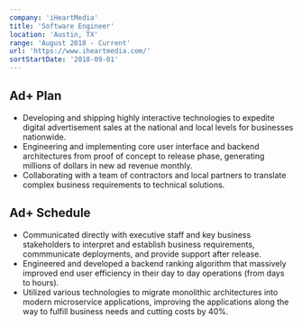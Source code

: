 ```yaml
---
company: 'iHeartMedia'
title: 'Software Engineer'
location: 'Austin, TX'
range: 'August 2018 - Current'
url: 'https://www.iheartmedia.com/'
sortStartDate: '2018-09-01'
---
```


## Ad+ Plan

- Developing and shipping highly interactive technologies to expedite digital advertisement sales at the national and local levels for businesses nationwide.
- Engineering and implementing core user interface and backend architectures from proof of concept to release phase, generating millions of dollars in new ad revenue monthly.
- Collaborating with a team of contractors and local partners to translate complex business requirements to technical solutions.

## Ad+ Schedule

- Communicated directly with executive staff and key business stakeholders to interpret and establish business requirements, commmunicate deployments, and provide support after release.
- Engineered and developed a backend ranking algorithm that massively improved end user efficiency in their day to day operations (from days to hours).
- Utilized various technologies to migrate monolithic architectures into modern microservice applications, improving the applications along the way to fulfill business needs and cutting costs by 40%.
